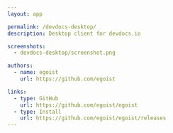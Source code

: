 ```yaml
---
layout: app

permalink: /devdocs-desktop/
description: Desktop client for devdocs.io

screenshots:
  - devdocs-desktop/screenshot.png

authors:
  - name: egoist
    url: https://github.com/egoist

links:
  - type: GitHub
    url: https://github.com/egoist/egoist
  - type: Install
    url: https://github.com/egoist/egoist/releases
---
```

